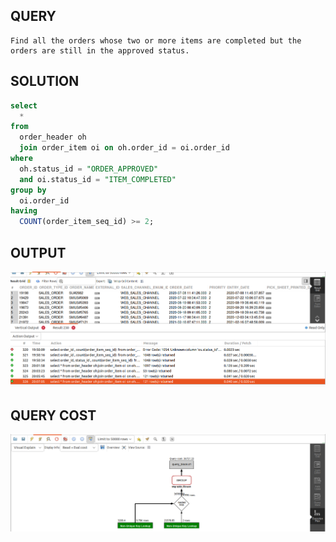 ## QUERY
    
    Find all the orders whose two or more items are completed but the orders are still in the approved status.

## SOLUTION
```sql
select 
  * 
from 
  order_header oh 
  join order_item oi on oh.order_id = oi.order_id 
where 
  oh.status_id = "ORDER_APPROVED" 
  and oi.status_id = "ITEM_COMPLETED" 
group by 
  oi.order_id 
having 
  COUNT(order_item_seq_id) >= 2;
```

## OUTPUT

![Alt text](image-25.png)

## QUERY COST 

![Alt text](image-26.png)